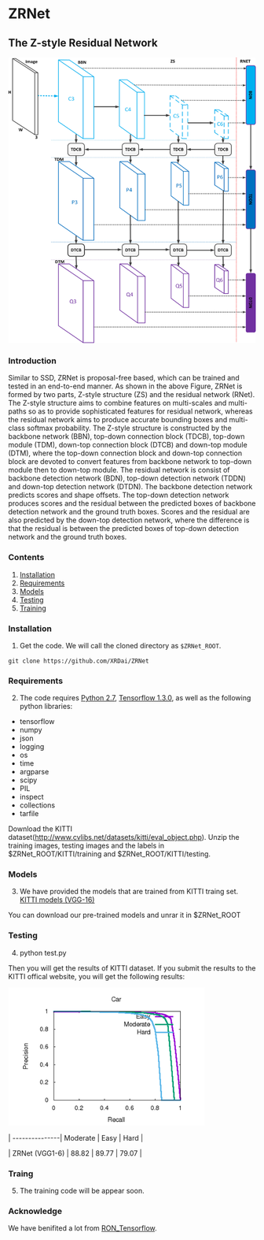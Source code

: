 # ZRNet
## The Z-style Residual Network 

<img src="ZRNetSep.png" width="777px" height="580px">

### Introduction
Similar to SSD, ZRNet is proposal-free based, which can be trained and tested in an end-to-end manner. As shown in the above Figure, ZRNet is formed by two parts, Z-style structure (ZS) and the residual network (RNet). The Z-style structure aims to combine features on multi-scales and multi-paths so as to provide sophisticated features for residual network, whereas the residual network aims to produce accurate bounding boxes and multi-class softmax probability. The Z-style structure is constructed by the backbone network (BBN), top-down connection block (TDCB), top-down module (TDM), down-top connection block (DTCB) and down-top module (DTM), where the top-down connection block and down-top connection block are devoted to convert features from backbone network to top-down module then to down-top module. The residual network is consist of backbone detection network (BDN), top-down detection network (TDDN) and down-top detection network (DTDN). The backbone detection network predicts scores and shape offsets. The top-down detection network produces scores and the residual between the predicted boxes of backbone detection network and the ground truth boxes. Scores and the residual are also predicted by the down-top detection network, where the difference is that the residual is between the predicted boxes of top-down detection network and the ground truth boxes.

### Contents
1. [Installation](#installation)
2. [Requirements](#requirements)
3. [Models](#models)
4. [Testing](#testing)
5. [Training](#training)

### Installation
1. Get the code. We will call the cloned directory as `$ZRNet_ROOT`.
  ```Shell
  git clone https://github.com/XRDai/ZRNet
  ```
  
 ### Requirements

2. The code requires [Python 2.7](https://www.python.org/download/releases/2.7/), [Tensorflow 1.3.0](https://www.tensorflow.org/install/), as well as the following python libraries: 

* tensorflow
* numpy
* json
* logging
* os
* time
* argparse
* scipy
* PIL
* inspect
* collections
* tarfile

Download the KITTI dataset(http://www.cvlibs.net/datasets/kitti/eval_object.php). Unzip the training images, testing images and the labels in $ZRNet_ROOT/KITTI/training and  $ZRNet_ROOT/KITTI/testing.

 ### Models
3. We have provided the models that are trained from KITTI traing set. 
  [KITTI models (VGG-16)](https://drive.google.com/open?id=1n-UwjrO7J_3ZaS7UBPsbxjtMIqQYYByk)
  
  You can download our pre-trained models and unrar it in $ZRNet_ROOT

### Testing
4. python test.py 

Then you will get the results of KITTI dataset. If you submit the results to the KITTI offical website, you will get the following results:

<img src="car_detection.png" width="400px" >

| ---------------| Moderate |  Easy |  Hard |

| ZRNet (VGG1-6) |  88.82   | 89.77 | 79.07 | 

### Traing 
5. The training code will be appear soon.

### Acknowledge
We have benifited a lot from [RON_Tensorflow](https://github.com/HiKapok/RON_Tensorflow).
